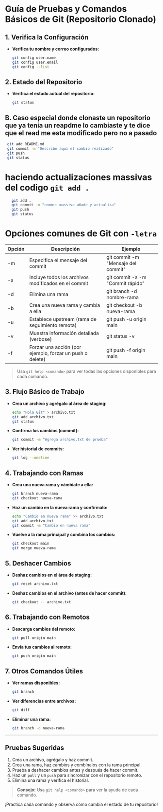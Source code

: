 # Guía de Pruebas y Comandos Básicos de Git (Repositorio Clonado)

## 1. Verifica la Configuración

- **Verifica tu nombre y correo configurados:**
  ```bash
  git config user.name
  git config user.email
  git config --list
  ```

## 2. Estado del Repositorio

- **Verifica el estado actual del repositorio:**
  ```bash
  git status
  ```
## B. Caso especial donde clonaste un repositorio que ya tenia un reapdme lo cambiaste y te dice que el read me esta modificado pero no a pasado 

 ```bash
  git add README.md
  git commit -m "Describe aquí el cambio realizado"
  git push 
  git status 
  ```
# haciendo actualizaciones massivas del codigo `git add .`

 ```bash
    git add . 
    git commit -m "commit massivo añade y actualiza"
    git push 
    git status 
  ``` 

  # Opciones comunes de Git con `-letra`

| Opción | Descripción                                               | Ejemplo                                      |
|--------|-----------------------------------------------------------|----------------------------------------------|
| -m     | Especifica el mensaje del commit                          | git commit -m "Mensaje del commit"           |
| -a     | Incluye todos los archivos modificados en el commit       | git commit -a -m "Commit rápido"             |
| -d     | Elimina una rama                                          | git branch -d nombre-rama                    |
| -b     | Crea una nueva rama y cambia a ella                       | git checkout -b nueva-rama                   |
| -u     | Establece upstream (rama de seguimiento remota)           | git push -u origin main                      |
| -v     | Muestra información detallada (verbose)                   | git status -v                                |
| -f     | Forzar una acción (por ejemplo, forzar un push o delete)  | git push -f origin main                      |

> Usa `git help <comando>` para ver todas las opciones disponibles para cada comando.

## 3. Flujo Básico de Trabajo

- **Crea un archivo y agrégalo al área de staging:**
  ```bash
  echo "Hola Git" > archivo.txt
  git add archivo.txt
  git status
  ```

- **Confirma los cambios (commit):**
  ```bash
  git commit -m "Agrega archivo.txt de prueba"
  ```

- **Ver historial de commits:**
  ```bash
  git log --oneline
  ```

## 4. Trabajando con Ramas

- **Crea una nueva rama y cámbiate a ella:**
  ```bash
  git branch nueva-rama
  git checkout nueva-rama
  ```

- **Haz un cambio en la nueva rama y confírmalo:**
  ```bash
  echo "Cambio en nueva rama" >> archivo.txt
  git add archivo.txt
  git commit -m "Cambio en nueva rama"
  ```

- **Vuelve a la rama principal y combina los cambios:**
  ```bash
  git checkout main
  git merge nueva-rama
  ```

## 5. Deshacer Cambios

- **Deshaz cambios en el área de staging:**
  ```bash
  git reset archivo.txt
  ```

- **Deshaz cambios en el archivo (antes de hacer commit):**
  ```bash
  git checkout -- archivo.txt
  ```

## 6. Trabajando con Remotos

- **Descarga cambios del remoto:**
  ```bash
  git pull origin main
  ```

- **Envía tus cambios al remoto:**
  ```bash
  git push origin main
  ```

## 7. Otros Comandos Útiles

- **Ver ramas disponibles:**
  ```bash
  git branch
  ```

- **Ver diferencias entre archivos:**
  ```bash
  git diff
  ```

- **Eliminar una rama:**
  ```bash
  git branch -d nueva-rama
  ```

---

## Pruebas Sugeridas

1. Crea un archivo, agrégalo y haz commit.
2. Crea una rama, haz cambios y combínalos con la rama principal.
3. Prueba a deshacer cambios antes y después de hacer commit.
4. Haz un `pull` y un `push` para sincronizar con el repositorio remoto.
5. Elimina una rama y verifica el historial.

> **Consejo:** Usa `git help <comando>` para ver la ayuda de cada comando.

¡Practica cada comando y observa cómo cambia el estado de tu repositorio!